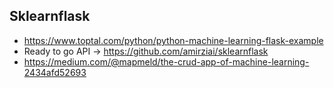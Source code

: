 ## Sklearnflask
* https://www.toptal.com/python/python-machine-learning-flask-example
* Ready to go API -> https://github.com/amirziai/sklearnflask
* https://medium.com/@mapmeld/the-crud-app-of-machine-learning-2434afd52693